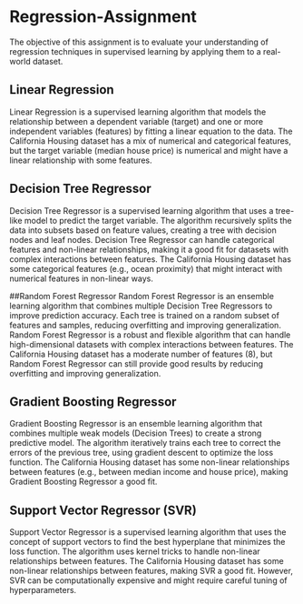 # Regression-Assignment
 The objective of this assignment is to evaluate your understanding of regression techniques in supervised learning by applying them to a real-world dataset.
 
## Linear Regression
 Linear Regression is a supervised learning algorithm that models the relationship between a dependent variable (target) and one or more independent variables (features) by fitting a linear equation to the data.
The California Housing dataset has a mix of numerical and categorical features, but the target variable (median house price) is numerical and might have a linear relationship with some features.

## Decision Tree Regressor
Decision Tree Regressor is a supervised learning algorithm that uses a tree-like model to predict the target variable. The algorithm recursively splits the data into subsets based on feature values, creating a tree with decision nodes and leaf nodes.
Decision Tree Regressor can handle categorical features and non-linear relationships, making it a good fit for datasets with complex interactions between features. The California Housing dataset has some categorical features (e.g., ocean proximity) that might interact with numerical features in non-linear ways.

##Random Forest Regressor
Random Forest Regressor is an ensemble learning algorithm that combines multiple Decision Tree Regressors to improve prediction accuracy. Each tree is trained on a random subset of features and samples, reducing overfitting and improving generalization.
Random Forest Regressor is a robust and flexible algorithm that can handle high-dimensional datasets with complex interactions between features. The California Housing dataset has a moderate number of features (8), but Random Forest Regressor can still provide good results by reducing overfitting and improving generalization.

## Gradient Boosting Regressor
Gradient Boosting Regressor is an ensemble learning algorithm that combines multiple weak models (Decision Trees) to create a strong predictive model. The algorithm iteratively trains each tree to correct the errors of the previous tree, using gradient descent to optimize the loss function.
The California Housing dataset has some non-linear relationships between features (e.g., between median income and house price), making Gradient Boosting Regressor a good fit.

## Support Vector Regressor (SVR)
Support Vector Regressor is a supervised learning algorithm that uses the concept of support vectors to find the best hyperplane that minimizes the loss function. The algorithm uses kernel tricks to handle non-linear relationships between features.
The California Housing dataset has some non-linear relationships between features, making SVR a good fit. However, SVR can be computationally expensive and might require careful tuning of hyperparameters.
